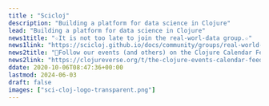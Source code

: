 ```yaml
---
title : "Scicloj"
description: "Building a platform for data science in Clojure"
lead: "Building a platform for data science in Clojure"
news1title: "☆It is not too late to join the real-worl-data group.☆"
news1link: "https://scicloj.github.io/docs/community/groups/real-world-data/"
news2title: "📅Follow our events (and others) on the Clojure Calendar Feed📅"
news2link: "https://clojureverse.org/t/the-clojure-events-calendar-feed-turns-2/9527"
ddate: 2020-10-06T08:47:36+00:00
lastmod: 2024-06-03
draft: false
images: ["sci-cloj-logo-transparent.png"]
---
```

